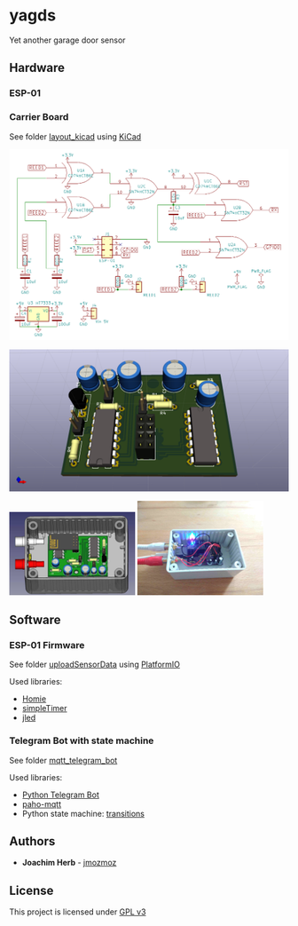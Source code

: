 # yagds
Yet another garage door sensor

## Hardware

### ESP-01

### Carrier Board

See folder [layout_kicad](layout_kicad/) using [KiCad](http://kicad-pcb.org/)

![carrier board schematics](/pics/schematic.png)

![carrier board 3d](/pics/esp01carrier.png)

<img src="pics/boxed_carrier_board_cad.jpg" width="45%"> <img src="pics/boxed_carrier_board.jpg" width="45%">


## Software

### ESP-01 Firmware
See folder [uploadSensorData](uploadSensorData/) using [PlatformIO](https://platformio.org/)

Used libraries:
* [Homie](https://github.com/marvinroger/homie-esp8266)
* [simpleTimer](https://github.com/jfturcot/SimpleTimer)
* [jled](https://github.com/jandelgado/jled)

### Telegram Bot with state machine
See folder [mqtt_telegram_bot](mqtt_telegram_bot/)

Used libraries:
* [Python Telegram Bot](https://pypi.org/project/python-telegram-bot/)
* [paho-mqtt](https://pypi.org/project/paho-mqtt/)
* Python state machine: [transitions](https://pypi.org/project/transitions/)

## Authors

* **Joachim Herb** - [jmozmoz](https://github.com/jmozmoz)

## License

This project is licensed under [GPL v3](LICENSE)